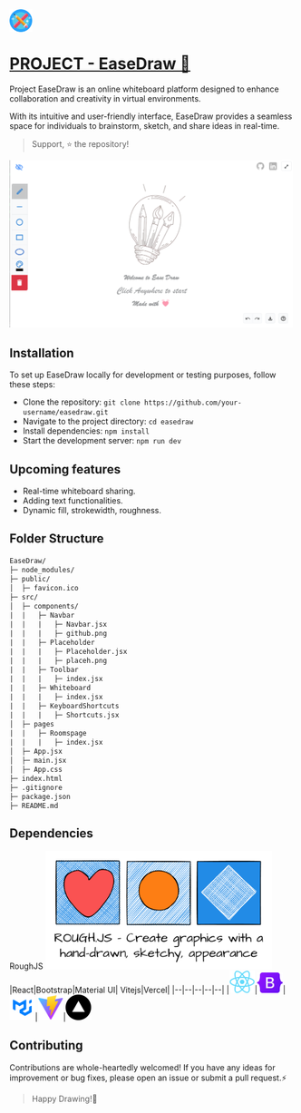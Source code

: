 <a href="https://easedraw.vercel.app/">
<img src="public/favicon.png" alt="logo" width="40" align="center"/> 

# PROJECT - EaseDraw 🔗  

</a>


Project EaseDraw is an online whiteboard platform designed to enhance collaboration and creativity in virtual environments.

 With its intuitive and user-friendly interface, EaseDraw provides a seamless space for individuals to brainstorm, sketch, and share ideas in real-time.

 > Support, ⭐ the repository!

 
<img src="public/screen.png" alt="logo" width="500">


## Installation
To set up EaseDraw locally for development or testing purposes, follow these steps:

- Clone the repository: ```git clone https://github.com/your-username/easedraw.git```
- Navigate to the project directory: ```cd easedraw```
- Install dependencies: ``` npm install ```
- Start the development server: ```npm run dev ```

## Upcoming features
- Real-time whiteboard sharing.
- Adding text functionalities.
- Dynamic fill, strokewidth, roughness.

## Folder Structure
```
EaseDraw/
├─ node_modules/
├─ public/
│  ├─ favicon.ico 
├─ src/
│  ├─ components/
|  |   ├─ Navbar
|  |   |   ├─ Navbar.jsx
|  |   |   ├─ github.png
|  |   ├─ Placeholder
|  |   |   ├─ Placeholder.jsx
|  |   |   ├─ placeh.png
|  |   ├─ Toolbar
|  |   |   ├─ index.jsx
|  |   ├─ Whiteboard
|  |   |   ├─ index.jsx
|  |   ├─ KeyboardShortcuts
|  |   |   ├─ Shortcuts.jsx
│  ├─ pages
|  |   ├─ Roomspage
|  |   |   ├─ index.jsx
│  ├─ App.jsx
│  ├─ main.jsx
│  ├─ App.css
├─ index.html
├─ .gitignore
├─ package.json
├─ README.md
```

## Dependencies
RoughJS
<img src="public/roughjs.png" alt="roughjs" width="400"/>
|React|Bootstrap|Material UI| Vitejs|Vercel|
|--|--|--|--|--|
|<img src="public/react.png" alt="logo" width="45">|<img src="public/bootstrap.png" alt="logo" width="45">|<img src="public/mui.png" alt="logo" width="45">|<img src="public/vite.svg" alt="logo" width="45">|<img src="public/vercel.png" alt="logo" width="45">

 ## Contributing

Contributions are whole-heartedly welcomed! If you have any ideas for improvement or bug fixes, please open an issue or submit a pull request.⚡


> Happy Drawing!🎨





